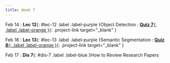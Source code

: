 ```yaml
---
title: Week 7
---
```


Feb 14
: **Lec 12**{: #lec-12 .label .label-purple }Object Detection
: [**Quiz 7**{: .label .label-orange }](https://www.gradescope.com/courses/480760){: .project-link target="_blank" }

Feb 16
: **Lec 13**{: #lec-13 .label .label-purple }Semantic Segmentation
: [**Quiz 8**{: .label .label-orange }](https://www.gradescope.com/courses/480760){: .project-link target="_blank" }

Feb 17
: **Dis 7**{: #dis-7 .label .label-blue }How to Review Research Papers
